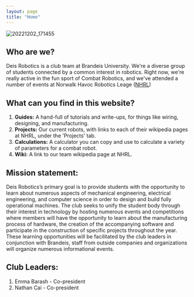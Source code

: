 ```yaml
---
layout: page
title: "Home"
---
```


![20221202_171455](https://user-images.githubusercontent.com/118695279/205403720-6ae4dc7b-3472-4c45-8148-8e8e778112bd.jpg)

## Who are we?
Deis Robotics is a club team at Brandeis University. We're a diverse group of students connected by a common interest in robotics. Right now, we're really active in the fun sport of Combat Robotics, and we've attended a number of events at Norwalk Havoc Robotics Leage ([NHRL](https://www.nhrl.io/))


## What can you find in this website?
1. **Guides:** A hand-full of tutorials and write-ups, for things like wiring, designing, and manufacturing.
2. **Projects:** Our current robots, with links to each of their wikipedia pages at NHRL, under the 'Projects' tab. 
3. **Calculations:** A calculator you can copy and use to calculate a variety of parameters for a combat robot.
4. **Wiki:** A link to our team wikipedia page at NHRL. 

## Mission statement:
Deis Robotics’s primary goal is to provide students with the opportunity to learn about numerous aspects of mechanical engineering, electrical engineering, and computer science in order to design and build fully operational machines.
The club seeks to unify the student body through their interest in technology by hosting numerous events and competitions where members will have the opportunity to learn about the manufacturing process of hardware, the creation of the accompanying software and participate in the construction of specific projects throughout the year. These learning opportunities will be facilitated by the club leaders in conjunction with Brandeis, staff from outside companies and organizations will organize numerous informational events.

## Club Leaders:
1. Emma Barash - Co-president
2. Nathan Cai - Co-president

